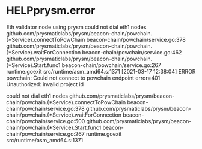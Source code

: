 # HELPprysm.error
Eth validator node using prysm 
could not dial eth1 nodes
github.com/prysmaticlabs/prysm/beacon-chain/powchain.(*Service).connectToPowChain
	beacon-chain/powchain/service.go:378
github.com/prysmaticlabs/prysm/beacon-chain/powchain.(*Service).waitForConnection
	beacon-chain/powchain/service.go:462
github.com/prysmaticlabs/prysm/beacon-chain/powchain.(*Service).Start.func1
	beacon-chain/powchain/service.go:267
runtime.goexit
	src/runtime/asm_amd64.s:1371
[2021-03-17 12:38:04] ERROR powchain: Could not connect to powchain endpoint error=401 Unauthorized: invalid project id

could not dial eth1 nodes
github.com/prysmaticlabs/prysm/beacon-chain/powchain.(*Service).connectToPowChain
	beacon-chain/powchain/service.go:378
github.com/prysmaticlabs/prysm/beacon-chain/powchain.(*Service).waitForConnection
	beacon-chain/powchain/service.go:500
github.com/prysmaticlabs/prysm/beacon-chain/powchain.(*Service).Start.func1
	beacon-chain/powchain/service.go:267
runtime.goexit
	src/runtime/asm_amd64.s:1371
